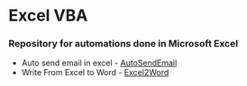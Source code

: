 # Excel VBA

### Repository for automations done in Microsoft Excel


- Auto send email in excel - [AutoSendEmail](automatic_send_email.xlsm)
- Write From Excel to Word - [Excel2Word](report)


